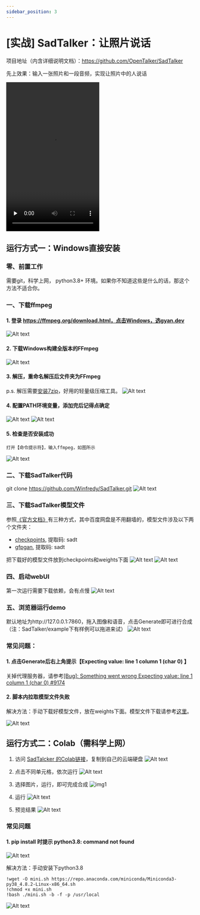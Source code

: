 ```yaml
---
sidebar_position: 3
---
```


# [实战] SadTalker：让照片说话

项目地址（内含详细说明文档）：https://github.com/OpenTalker/SadTalker

先上效果：输入一张照片和一段音频，实现让照片中的人说话

<video width="250" height="400" src="/video/demo.mp4" type="video/mp4" preload="none" controls>
  你的浏览器不支持 <code>video</code> 标签。
</video>


## 运行方式一：Windows直接安装

### 零、前置工作
需要git，科学上网， python3.8+ 环境。如果你不知道这些是什么的话，那这个方法不适合你。
### 一、下载ffmpeg
#### 1. 登录  https://ffmpeg.org/download.html，点击Windows，选gyan.dev
![Alt text](./img/step1.png)

#### 2. 下载Windows构建全版本的FFmpeg
![Alt text](./img/step2.png)
#### 3.  解压，重命名解压后文件夹为FFmpeg
p.s. 解压需要[安装7zip](https://www.7-zip.org/download.html)，好用的轻量级压缩工具。
![Alt text](./img/step3.png)
#### 4. 配置PATH环境变量，添加完后记得点确定
![Alt text](./img/step4.png)
![Alt text](./img/step5.png)


#### 5. 检查是否安装成功
	打开【命令提示符】，输入ffmpeg，如图所示
![Alt text](./img/step6.png)
### 二、下载SadTalker代码
git clone https://github.com/Winfredy/SadTalker.git
![Alt text](./img/step7.png)

### 三、下载SadTalker模型文件
参照[《官方文档》](https://github.com/OpenTalker/SadTalker#-2-download-trained-models)有三种方式，其中百度网盘是不用翻墙的，模型文件涉及以下两个文件夹：
- [checkpoints](https://pan.baidu.com/s/1P4fRgk9gaSutZnn8YW034Q?pwd=sadt),  提取码: sadt
- [gfpgan](https://pan.baidu.com/s/1kb1BCPaLOWX1JJb9Czbn6w?pwd=sadt),  提取码: sadt

把下载好的模型文件放到checkpoints和weights下面
![Alt text](./img/step8.png)
![Alt text](./img/step9.png)


### 四、启动webUI
第一次运行需要下载依赖，会有点慢
![Alt text](./img/step10.png)
### 五、浏览器运行demo
默认地址为http://127.0.0.1:7860，拖入图像和语音，点击Generate即可进行合成（注：SadTalker/example下有样例可以拖进来试）
![Alt text](./img/step11.png)

### 常见问题：
#### 1. 点击Generate后右上角提示【Expecting value: line 1 column 1 (char 0) 】
关掉代理服务器，请参考[[Bug]: Something went wrong Expecting value: line 1 column 1 (char 0) #9174](https://github.com/AUTOMATIC1111/stable-diffusion-webui/issues/9174)

#### 2. 脚本内拉取模型文件失败
解决方法：手动下载好模型文件，放在weights下面。模型文件下载请参考[这里](https://github.com/OpenTalker/SadTalker#-2-download-trained-models)。

![Alt text](./img/step12.png)


## 运行方式二：Colab（需科学上网）

1. 访问 [SadTalcker 的Colab链接](https://colab.research.google.com/github/Winfredy/SadTalker/blob/main/quick_demo.ipynb)，复制到自己的云端硬盘
![Alt text](img/img0.png)

2. 点击不同单元格，依次运行
![Alt text](img/img3.png)

3. 选择图片，运行，即可完成合成
 ![img1](./img/img7.png)

4. 运行
![Alt text](./img/img8.png)

5. 预览结果
![Alt text](./img/img9.png)

 ### 常见问题
 #### 1. pip install 时提示 python3.8: command not found
![Alt text](./img/img5.png)

解决方法：手动安装下python3.8

``` shell
!wget -O mini.sh https://repo.anaconda.com/miniconda/Miniconda3-py38_4.8.2-Linux-x86_64.sh
!chmod +x mini.sh
!bash ./mini.sh -b -f -p /usr/local
```
   ![Alt text](./img/img6.png)